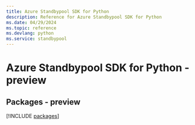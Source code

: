 ```yaml
---
title: Azure Standbypool SDK for Python
description: Reference for Azure Standbypool SDK for Python
ms.date: 04/29/2024
ms.topic: reference
ms.devlang: python
ms.service: standbypool
---
```

# Azure Standbypool SDK for Python - preview
## Packages - preview
[!INCLUDE [packages](standbypool-index.md)]